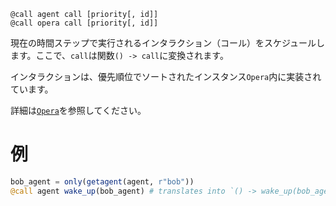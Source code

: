 ```
@call agent call [priority[, id]]
@call opera call [priority[, id]]
```

現在の時間ステップで実行されるインタラクション（コール）をスケジュールします。ここで、`call`は関数`() -> call`に変換されます。

インタラクションは、優先順位でソートされたインスタンス`Opera`内に実装されています。

詳細は[`Opera`](@ref)を参照してください。

# 例

```julia
bob_agent = only(getagent(agent, r"bob"))
@call agent wake_up(bob_agent) # translates into `() -> wake_up(bob_agent)`
```
